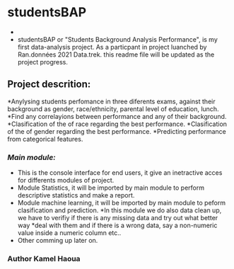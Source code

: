 # studentsBAP
*
* studentsBAP or "Students Background Analysis Performance", is my first data-analysis project. As a particpant in project luanched by Ran.données 2021 Data.trek. this readme file will be updated as the project progress.

## Project descrition:
 *Anylysing students perfomance in three diferents exams, against their background as gender, race/ethnicity, parental level of education, lunch.
 *Find any correlayions between performance and any of their background.
 *Clasification of the of race regarding the best performance. 
 *Clasification of the of gender regarding the best performance.
 *Predicting performance from categorical features.
### *Main module:*
* This is the console interface for end users, it give an inetractive acces for differents modules of project.
* Module Statistics, it will be imported by main module to perform descriptive statistics and make a report.
* Module machine learning, it will be imported by main module to peform clasification and prediction.
*In this module we do also data clean up, we have to verifiy if there is any missing data and try out what better way 
*deal with them and if there is a wrong data, say a non-numeric value inside a numeric column etc..
* Other comming up later on.
### Author Kamel Haoua

